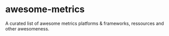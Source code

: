 # awesome-metrics
A curated list of awesome metrics platforms &amp; frameworks, ressources and other awesomeness.
